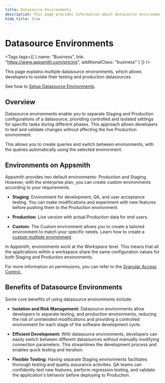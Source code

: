 ```yaml
---
title: Datasource Environments
description: This page provides information about datasource environments in Appsmith.
hide_title: true
---
```


<!-- vale off -->

<div className="tag-wrapper">
 <h1> Datasource Environments </h1>

<Tags
tags={[
{ name: "Business", link: "https://www.appsmith.com/pricing", additionalClass: "business" }
]}
/>

</div>

<!-- vale on -->

This page explains multiple datasource environments, which allows developers to isolate their testing and production datasources.

See how to [Setup Datasource Environments](/connect-data/how-to-guides/setup-datasource-environments).

## Overview

Datasource environments enable you to separate Staging and Production configurations of a datasource, providing controlled and isolated settings for specific tasks during different phases. This approach allows developers to test and validate changes without affecting the live Production environment.

This allows you to create queries and switch between environments, with the queries automatically using the selected environment.

## Environments on Appsmith

Appsmith provides two default environments: Production and Staging. However, with the enterprise plan, you can create custom environments according to your requirements.

- **Staging**: Environment for development, QA, and user acceptance testing. You can make modifications and experiment with new features before pushing them to the Production environment.

- **Production**: Live version with actual Production data for end users.

- **Custom**: The Custom environment allows you to create a tailored environment to match your specific needs. Learn how to create a [custom multiple environment](/connect-data/how-to-guides/setup-datasource-environments#create-a-custom-environment).

In Appsmith, environments work at the _Workspace_ level. This means that all the applications within a workspace share the same configuration values for both Staging and Production environments.

For more information on permissions, you can refer to the [Granular Access Control.](/advanced-concepts/granular-access-control).

## Benefits of Datasource Environments

Some core benefits of using datasource environments include:

- **Isolation and Risk Management:** Datasource environments allow developers to separate testing, and production environments, reducing the risk of unintended modifications and providing a controlled environment for each stage of the software development cycle.

- **Efficient Development:** With datasource environments, developers can easily switch between different datasources without manually modifying connection parameters. This streamlines the development process and enables quick testing and iteration.

- **Flexible Testing:** Having separate Staging environments facilitates thorough testing and quality assurance activities. QA teams can confidently test new features, perform regression testing, and validate the application's behavior before deploying to Production.


